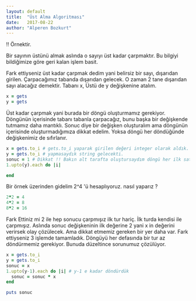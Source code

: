 ```yaml
---
layout: default
title:  "Üst Alma Algoritması"
date:   2017-08-22
author: "Alperen Bozkurt"
---
```

!! Örnektir.

Bir sayının üstünü almak aslında o sayıyı üst kadar çarpmaktır. Bu bilgiyi bildiğimize göre geri kalan işlem basit.

Fark ettiyseniz üst kadar çarpmak dedim yani belirsiz bir sayı, dışarıdan girilen. Çarpacağımız tabanda dışarıdan gelecek. O zaman 2 tane dışarıdan sayı alacağız demektir. Tabanı x, Üstü de y değişkenine atalım.

```ruby
x = gets
y = gets
```

Üst kadar çarpmak yani burada bir döngü oluşturmamız gerekiyor. Döngünün içerisinde tabanı tabanla çarpacağız, bunu başka bir değişkende tutmamız daha mantıklı. Sonuc diye bir değişken oluşturalım ama döngünün içerisinde oluşturmadığımıza dikkat edelim. Yoksa döngü her döndüğünde değişkenimiz de sıfırlanır.

```ruby
x = gets.to_i # gets.to_i yaparak girilen değeri integer olarak aldık.
y = gets.to_i # yapmasaydık string gelecekti.
sonuc = 1 # Dikkat !! Bakın alt tarafta oluştursaydım döngü her ilk satırına geldiğinde sıfırlanacaktı.
1.upto(y).each do |i|

end
```

Bir örnek üzerinden gidelim 2^4 'ü hesaplıyoruz. nasıl yaparız ?

```ruby
2*2 = 4
4*2 = 8
8*2 = 16
```

Fark Ettiniz mi 2 ile hep sonucu çarpmışız ilk tur hariç. İlk turda kendisi ile çarpmışız. Aslında sonuc değişkeninin ilk değerine 2 yani x in değerini verirsek olay çözülecek. Ama dikkat etmemiz gereken bir yer daha var. Fark ettiyseniz 3 işlemde tamamladık. Döngüyü her defasında bir tur az döndürmemiz gerekiyor. Bunuda düzeltince sorunumuz çözülüyor.

```ruby
x = gets.to_i
y = gets.to_i
sonuc = x
1.upto(y-1).each do |i| # y-1 e kadar döndürdük
  sonuc = sonuc * x
end

puts sonuc
```
